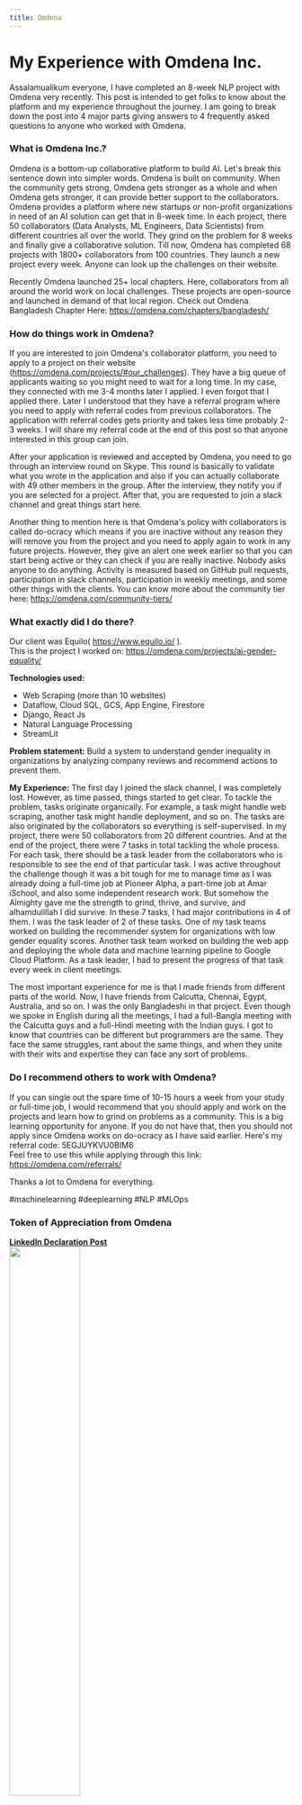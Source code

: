 ```yaml
---
title: Omdena
---
```

# My Experience with Omdena Inc. <br/>

Assalamualikum everyone,
I have completed an 8-week NLP project with Omdena very recently. This post is intended to get folks to know about the platform and my experience throughout the journey. I am going to break down the post into 4 major parts giving answers to 4 frequently asked questions to anyone who worked with Omdena.

### What is Omdena Inc.?

Omdena is a bottom-up collaborative platform to build AI. Let's break this sentence down into simpler words. Omdena is built on community. When the community gets strong, Omdena gets stronger as a whole and when Omdena gets stronger, it can provide better support to the collaborators. Omdena provides a platform where new startups or non-profit organizations in need of an AI solution can get that in 8-week time. In each project, there 50 collaborators (Data Analysts, ML Engineers, Data Scientists) from different countries all over the world. They grind on the problem for 8 weeks and finally give a collaborative solution. Till now, Omdena has completed 68 projects with 1800+ collaborators from 100 countries. They launch a new project every week. Anyone can look up the challenges on their website.

Recently Omdena launched 25+ local chapters. Here, collaborators from all around the world work on local challenges. These projects are open-source and launched in demand of that local region. Check out Omdena Bangladesh Chapter Here: https://omdena.com/chapters/bangladesh/

### How do things work in Omdena?

If you are interested to join Omdena's collaborator platform, you need to apply to a project on their website (https://omdena.com/projects/#our_challenges). They have a big queue of applicants waiting so you might need to wait for a long time. In my case, they connected with me 3-4 months later I applied. I even forgot that I applied there. Later I understood that they have a referral program where you need to apply with referral codes from previous collaborators. The application with referral codes gets priority and takes less time probably 2-3 weeks. I will share my referral code at the end of this post so that anyone interested in this group can join. 

After your application is reviewed and accepted by Omdena, you need to go through an interview round on Skype. This round is basically to validate what you wrote in the application and also if you can actually collaborate with 49 other members in the group. After the interview, they notify you if you are selected for a project. After that, you are requested to join a slack channel and great things start here. 

Another thing to mention here is that Omdena's policy with collaborators is called do-ocracy which means if you are inactive without any reason they will remove you from the project and you need to apply again to work in any future projects. However, they give an alert one week earlier so that you can start being active or they can check if you are really inactive. Nobody asks anyone to do anything. Activity is measured based on GitHub pull requests, participation in slack channels, participation in weekly meetings, and some other things with the clients. You can know more about the community tier here: https://omdena.com/community-tiers/

### What exactly did I do there?

Our client was Equilo( https://www.equilo.io/ ). <br/>
This is the project I worked on: https://omdena.com/projects/ai-gender-equality/ 

**Technologies used:**
- Web Scraping (more than 10 websites)
- Dataflow, Cloud SQL, GCS, App Engine, Firestore
- Django, React Js
- Natural Language Processing
- StreamLit

**Problem statement:** Build a system to understand gender inequality in organizations by analyzing company reviews and recommend actions to prevent them.<br/>

**My Experience:**
The first day I joined the slack channel, I was completely lost. However, as time passed, things started to get clear. To tackle the problem, tasks originate organically. For example, a task might handle web scraping, another task might handle deployment, and so on. The tasks are also originated by the collaborators so everything is self-supervised. In my project, there were 50 collaborators from 20 different countries. And at the end of the project, there were 7 tasks in total tackling the whole process. For each task, there should be a task leader from the collaborators who is responsible to see the end of that particular task. I was active throughout the challenge though it was a bit tough for me to manage time as I was already doing a full-time job at Pioneer Alpha, a part-time job at Amar iSchool, and also some independent research work. But somehow the Almighty gave me the strength to grind, thrive, and survive, and alhamdulillah I did survive. In these 7 tasks, I had major contributions in 4 of them. I was the task leader of 2 of these tasks. One of my task teams worked on building the recommender system for organizations with low gender equality scores. Another task team worked on building the web app and deploying the whole data and machine learning pipeline to Google Cloud Platform. As a task leader, I had to present the progress of that task every week in client meetings. 

The most important experience for me is that I made friends from different parts of the world. Now, I have friends from Calcutta, Chennai, Egypt, Australia, and so on. I was the only Bangladeshi in that project. Even though we spoke in English during all the meetings, I had a full-Bangla meeting with the Calcutta guys and a full-Hindi meeting with the Indian guys. I got to know that countries can be different but programmers are the same. They face the same struggles, rant about the same things, and when they unite with their wits and expertise they can face any sort of problems.

### Do I recommend others to work with Omdena?

If you can single out the spare time of 10-15 hours a week from your study or full-time job, I would recommend that you should apply and work on the projects and learn how to grind on problems as a community. This is a big learning opportunity for anyone. If you do not have that, then you should not apply since Omdena works on do-ocracy as I have said earlier. 
Here's my referral code: 5EGJUYKVU0BIM6 <br/>
Feel free to use this while applying through this link: https://omdena.com/referrals/

Thanks a lot to Omdena for everything.

#machinelearning #deeplearning #NLP #MLOps

### Token of Appreciation from Omdena
<a href="https://www.linkedin.com/posts/omdena_datascientist-machinelearningengineer-aiforall-activity-6821074989643571200-FpL1"> <b>LinkedIn Declaration Post</b> </a> <br/>
<img src="images/certificates/omdena_post.jpg" width=50%> <br/>
<b>Official Certificate of Achievement</b> <br/>
<img src="images/certificates/omdena_lead_ml.png" width=75%>

<br/>
<br/>
<br/>
<br/>
<div class ="box">
    &nbsp;<a href="">            <b>Home</b>  </a> &nbsp;<b>//</b>
    </b>&nbsp;<a href="#bio">             <b>Bio</b>  </a> &nbsp; <b>//</b>
    &nbsp;<a href="#news">                <b>News</b> </a> &nbsp; <b>//</b>
    &nbsp;<a href="#experience">          <b>Experience</b> </a> &nbsp; <b>//</b>
    &nbsp;<a href="#achievements">        <b>Achievements</b> </a> &nbsp; <b>//</b>
    &nbsp;<a href="#publications">        <b>Publications</b> </a> &nbsp; <b>//</b>
    &nbsp;<a href="#projects">            <b>Projects</b> </a> &nbsp;<b>//</b>
    &nbsp;<a href="#blogs">               <b>Blogs</b> </a> &nbsp; <b>//</b>
    &nbsp;<a href="#talks">               <b>Talks</b>    </a> &nbsp; <b>//</b>
    &nbsp;<a href="#hobbies">             <b>Hobbies</b>    </a> &nbsp; <b>//</b>
    &nbsp;<a href="#contacts">            <b>Contacts</b> </a> &nbsp;
</div>